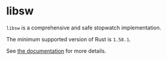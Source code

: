 # libsw

`libsw` is a comprehensive and safe stopwatch implementation.

The minimum supported version of Rust is `1.58.1`.

See [the documentation](https://docs.rs/libsw) for more details.
